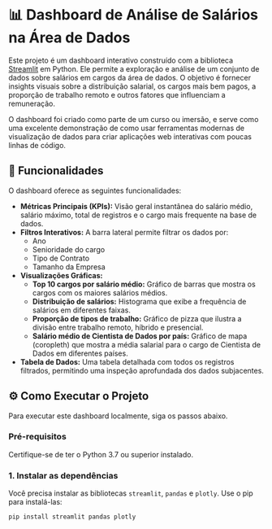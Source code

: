 # 📊 Dashboard de Análise de Salários na Área de Dados

Este projeto é um dashboard interativo construído com a biblioteca [Streamlit](https://streamlit.io/) em Python. Ele permite a exploração e análise de um conjunto de dados sobre salários em cargos da área de dados. O objetivo é fornecer insights visuais sobre a distribuição salarial, os cargos mais bem pagos, a proporção de trabalho remoto e outros fatores que influenciam a remuneração.

O dashboard foi criado como parte de um curso ou imersão, e serve como uma excelente demonstração de como usar ferramentas modernas de visualização de dados para criar aplicações web interativas com poucas linhas de código.

## 🚀 Funcionalidades

O dashboard oferece as seguintes funcionalidades:

-   **Métricas Principais (KPIs):** Visão geral instantânea do salário médio, salário máximo, total de registros e o cargo mais frequente na base de dados.
-   **Filtros Interativos:** A barra lateral permite filtrar os dados por:
    -   Ano
    -   Senioridade do cargo
    -   Tipo de Contrato
    -   Tamanho da Empresa
-   **Visualizações Gráficas:**
    -   **Top 10 cargos por salário médio:** Gráfico de barras que mostra os cargos com os maiores salários médios.
    -   **Distribuição de salários:** Histograma que exibe a frequência de salários em diferentes faixas.
    -   **Proporção de tipos de trabalho:** Gráfico de pizza que ilustra a divisão entre trabalho remoto, híbrido e presencial.
    -   **Salário médio de Cientista de Dados por país:** Gráfico de mapa (coropleth) que mostra a média salarial para o cargo de Cientista de Dados em diferentes países.
-   **Tabela de Dados:** Uma tabela detalhada com todos os registros filtrados, permitindo uma inspeção aprofundada dos dados subjacentes.

## ⚙️ Como Executar o Projeto

Para executar este dashboard localmente, siga os passos abaixo.

### Pré-requisitos

Certifique-se de ter o Python 3.7 ou superior instalado.

### 1. Instalar as dependências

Você precisa instalar as bibliotecas `streamlit`, `pandas` e `plotly`. Use o pip para instalá-las:

```bash
pip install streamlit pandas plotly
